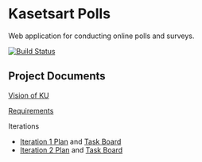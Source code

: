 # Kasetsart Polls

Web application for conducting online polls and surveys.

[![Build Status](https://travis-ci.com/nuttapol-kor/ku-polls.svg?branch=master)](https://travis-ci.com/nuttapol-kor/ku-polls)

## Project Documents

[Vision of KU](../../wiki/Vision%20Statement)

[Requirements](../../wiki/Requirements)

Iterations
* [Iteration 1 Plan](../../wiki/Iteration%201%20Plan) and [Task Board](../../projects/1)
* [Iteration 2 Plan](../../wiki/Iteration%202%20Plan) and [Task Board](../../projects/2)
